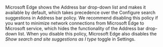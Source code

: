 Microsoft Edge shows the Address bar drop-down list and makes it available by default, which takes precedence over the Configure search suggestions in Address bar policy. We recommend disabling this policy if you want to minimize network connections from Microsoft Edge to Microsoft service, which hides the functionality of the Address bar drop-down list. When you disable this policy, Microsoft Edge also disables the _Show search and site suggestions as I type_ toggle in Settings.
